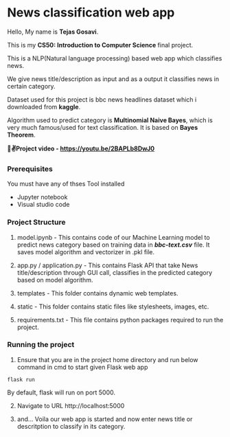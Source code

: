 # News classification  web app
Hello, My name is **Tejas Gosavi**.

This is my **CS50: Introduction to Computer Science** final project.

This is a NLP(Natural language processing) based web app which classifies news.

We give news title/description as input and as a output it classifies news in certain category.

Dataset used for this project is bbc news headlines dataset which i downloaded from **kaggle**.

Algorithm used to predict category is **Multinomial Naive Bayes**, which is
very much famous/used for text classification. It is based on **Bayes Theorem**.

**🌟✌️Project video - https://youtu.be/2BAPLb8DwJ0**

### Prerequisites
You must have any of thses Tool installed
  - Jupyter notebook
  - Visual studio code

### Project Structure
1. model.ipynb - This contains code of our Machine Learning model to predict news category based on training data in ***bbc-text.csv*** file. It saves model algorithm and vectorizer in .pkl file.

2. app.py / application.py - This contains Flask API that take News title/description through GUI call, classifies in the predicted category based on
model algorithm.

3. templates - This folder contains dynamic web templates.

4. static - This folder contains static files like stylesheets, images, etc.

5. requirements.txt - This file contains python packages required to run the project.

### Running the project
1. Ensure that you are in the project home directory and run below command in cmd to start given Flask web app
```
flask run
```
By default, flask will run on port 5000.

2. Navigate to URL http://localhost:5000

3. and... Voila our web app is started and now enter news title or descritption to classify in its category.
